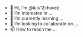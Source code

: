 - 👋 Hi, I’m @luis12chavez
- 👀 I’m interested in ...   
- 🌱 I’m currently learning ... 
- 💞️ I’m looking to collaborate on ...
- 📫 How to reach me ...

<!---
luis12chavez/luis12chavez is a ✨ special ✨ repository because its `README.md` (this file) appears on your GitHub profile.
You can click the Preview link to take a look at your changes.
--->

